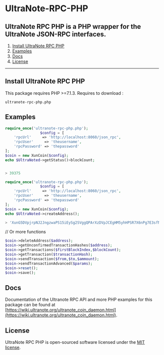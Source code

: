 # UltraNote-RPC-PHP
UltraNote RPC PHP is a PHP wrapper for the UltraNote JSON-RPC interfaces.
---

1) [Install UltraNote RPC PHP](#install-UltraNote-rpc-php)
1) [Examples](#examples)
1) [Docs](#docs)
1) [License](#license)

---

## Install UltraNote RPC PHP

This package requires PHP >=7.1.3. Requires to download :

```
ultranote-rpc-php.php
```

## Examples

```php
require_once('ultranote-rpc-php.php');
                $config = [
    'rpcUrl'     => 'http://localhost:8060/json_rpc',
    'rpcUser'     => 'theusername',
    'rpcPassword' => 'thepassword'
];
$coin = new XunCoin($config);
echo $UltraNoted->getStatus()>blockCount;


> 39375
``` 

```php
require_once('ultranote-rpc-php.php');
                $config = [
    'rpcUrl'     => 'http://localhost:8060/json_rpc',
    'rpcUser'     => 'theusername',
    'rpcPassword' => 'thepassword'
];
$coin = new XunCoin($config);
echo $UltraNoted->createAddress();

> 'XunG5DVpjrpNJ2JngzwaPS15iEySg2SVggQPArXzDVpJCEgHM5yhHPSR7X6nPg7E3sfN5CzibcUqXqmqMFj4DV3xgL5TsPEsCw'
``` 

// Or more functions
```php
$coin->deleteAddress($address);
$coin->getUnconfirmedTransactionHashes($address);
$coin->getTransactions($firstBlockIndex,$blockCount);
$coin->getTransaction($transactionHash);
$coin->sendTransaction($from,$to,$ammount);
$coin->sendTransactionAdvanced($params);
$coin->reset();
$coin->save();
``` 

## Docs

Documentation of the Ultranote RPC API and more PHP examples for this package can be found at [https://wiki.ultranote.org/ultranote_coin_daemon.html](https://wiki.ultranote.org/ultranote_coin_daemon.html).

## License

UltraNote RPC PHP is open-sourced software licensed under the [MIT license](http://opensource.org/licenses/MIT).
